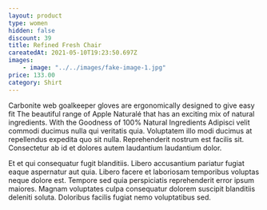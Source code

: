 ```yaml
---
layout: product
type: women
hidden: false
discount: 39
title: Refined Fresh Chair
careatedAt: 2021-05-10T19:23:50.697Z
images:
    - image: "../../images/fake-image-1.jpg"
price: 133.00
category: Shirt
---
```

Carbonite web goalkeeper gloves are ergonomically designed to give easy fit
The beautiful range of Apple Naturalé that has an exciting mix of natural ingredients. With the Goodness of 100% Natural Ingredients
Adipisci velit commodi ducimus nulla qui veritatis quia. Voluptatem illo modi ducimus at repellendus expedita quo sit nulla. Reprehenderit nostrum est facilis sit. Consectetur ab id et dolores autem laudantium laudantium dolor.
 Et et qui consequatur fugit blanditiis. Libero accusantium pariatur fugiat eaque aspernatur aut quia. Libero facere et laboriosam temporibus voluptas neque dolore est. Tempore sed quia perspiciatis reprehenderit error ipsum maiores. Magnam voluptates culpa consequatur dolorem suscipit blanditiis deleniti soluta. Doloribus facilis fugiat nemo voluptatibus sed.
